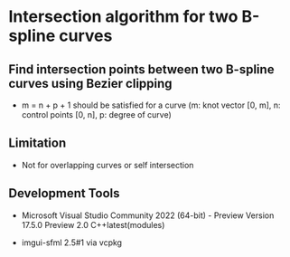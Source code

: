 # Intersection algorithm for two B-spline curves

## Find intersection points between two B-spline curves using Bezier clipping

- m = n + p + 1 should be satisfied for a curve
(m: knot vector [0, m], n: control points [0, n], p: degree of curve)

## Limitation

- Not for overlapping curves or self intersection

## Development Tools

- Microsoft Visual Studio Community 2022 (64-bit) - Preview
Version 17.5.0 Preview 2.0
C++latest(modules)

- imgui-sfml 2.5#1 via vcpkg
